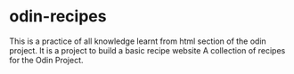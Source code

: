 # odin-recipes
This is a practice of all knowledge learnt from html section of the odin project. It is a project to build a basic recipe website
A collection of recipes for the Odin Project.
